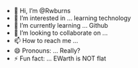 - 👋 Hi, I’m @Rwburns
- 👀 I’m interested in ... learning technology 
- 🌱 I’m currently learning ... Github
- 💞️ I’m looking to collaborate on ...
- 📫 How to reach me ...
- 😄 Pronouns: ... Really?
- ⚡ Fun fact: ... EWarth is NOT flat

<!---
Rwburns/Rwburns is a ✨ special ✨ repository because its `README.md` (this file) appears on your GitHub profile.
You can click the Preview link to take a look at your changes.
--->
